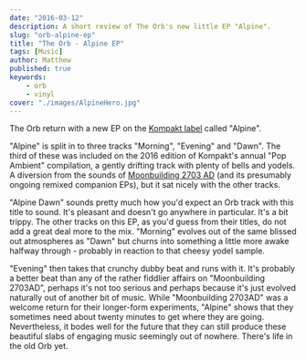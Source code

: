 ```yaml
---
date: "2016-03-12"
description: A short review of The Orb's new little EP "Alpine".
slug: "orb-alpine-ep" 
title: "The Orb - Alpine EP"
tags: [Music]
author: Matthew
published: true
keywords:
    - orb
    - vinyl
cover: "./images/AlpineHero.jpg"
---
```


The Orb return with a new EP on the [Kompakt label](www.kompakt.fm) called "Alpine".

"Alpine" is split in to three tracks "Morning", "Evening" and "Dawn". The third of these was included on the 2016 edition of Kompakt's annual "Pop Ambient" compilation, a gently drifting track with plenty of bells and yodels. A diversion from the sounds of [Moonbuilding 2703 AD](/album-digest-june-2015/) (and its presumably ongoing remixed companion EPs), but it sat nicely with the other tracks.

"Alpine Dawn" sounds pretty much how you'd expect an Orb track with this title to sound. It's pleasant and doesn't go anywhere in particular. It's a bit trippy. The other tracks on this EP, as you'd guess from their titles, do not add a great deal more to the mix. "Morning" evolves out of the same blissed out atmospheres as "Dawn" but churns into something a little more awake halfway through - probably in reaction to that cheesy yodel sample.

"Evening" then takes that crunchy dubby beat and runs with it. It's probably a better beat than any of the rather fiddlier affairs on "Moonbuilding 2703AD", perhaps it's not too serious and perhaps because it's just evolved naturally out of another bit of music. While "Moonbuilding 2703AD" was a welcome return for their longer-form experiments, "Alpine" shows that they sometimes need about twenty minutes to get where they are going. Nevertheless, it bodes well for the future that they can still produce these beautiful slabs of engaging music seemingly out of nowhere. There's life in the old Orb yet.
